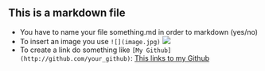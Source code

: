 ## This is a markdown file

* You have to name your file something.md in order to markdown (yes/no)
* To insert an image you use `![](image.jpg)`
![](http://lazowska.cs.washington.edu/MS/DS.wordle.jpg)
* To create a link do something like `[My Github](http://github.com/your_github)`: [This links to my Github](http://github.com/lisun7170)
